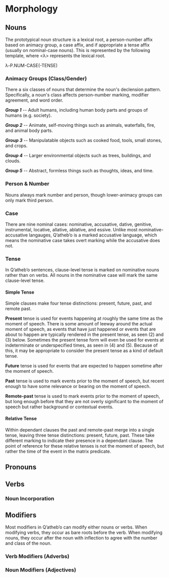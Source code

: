 # Morphology

## Nouns

The prototypical noun structure is a lexical root, a person-number affix based on animacy group, a case affix, and if appropriate a tense affix (usually on nominal-case nouns).  This is represented by the following template, where <λ> represents the lexical root.

<div class="comparison">
<p>λ-<abbr>P.NUM-CASE(-TENSE)</abbr></p>
</div>

### Animacy Groups (Class/Gender)

There a six classes of nouns that determine the noun's declension pattern.  Specifically, a noun's class affects person-number marking, modifier agreement, and word order.

***Group 1*** -- Adult humans, including human body parts and groups of humans (e.g. society).

***Group 2*** -- Animate, self-moving things such as animals, waterfalls, fire, and animal body parts.

***Group 3*** -- Manipulatable objects such as cooked food, tools, small stones, and crops.

***Group 4*** -- Larger environmental objects such as trees, buildings, and clouds.

***Group 5*** -- Abstract, formless things such as thoughts, ideas, and time.

### Person & Number

Nouns always mark number and person, though lower-animacy groups can only mark third person.

### Case

There are nine nominal cases: nominative, accusative, dative, genitive, instrumental, locative, allative, ablative, and essive.  Unlike most nominative-accusative langauges, Qʼathebʼo is a marked accusative language, which means the nominative case takes overt marking while the accusative does not.

### Tense

In Qʼathebʼo sentences, clause-level tense is marked on nominative nouns rather than on verbs.  All nouns in the nominative case will mark the same clause-level tense.

#### Simple Tense

Simple clauses make four tense distinctions: present, future, past, and remote past.

**Present** tense is used for events happening at roughly the same time as the moment of speech.  There is some amount of leeway around the actual moment of speech, as events that have just happened or events that are about to happen are typically rendered in the present tense, as seen (2) and (3) below.  Sometimes the present tense form will even be used for events at indeterminate or underspecified times, as seen in (4) and (5).  Because of this, it may be appropriate to consider the present tense as a kind of default tense.

**Future** tense is used for events that are expected to happen sometime after the moment of speech.

**Past** tense is used to mark events prior to the moment of speech, but recent enough to have some relevance or bearing on the moment of speech.

**Remote-past** tense is used to mark events prior to the moment of speech, but long enough before that they are not overly significant to the moment of speech but rather background or contextual events.

#### Relative Tense

Within dependant clauses the past and remote-past merge into a single tense, leaving three tense distinctions: present, future, past.  These take different marking to indicate their presence in a dependant clause.  The point of reference for these relative tenses is not the moment of speech, but rather the time of the event in the matrix predicate.

## Pronouns

## Verbs

### Noun Incorporation

## Modifiers

Most modifiers in Qʼathebʼo can modify either nouns or verbs.  When modifying verbs, they occur as bare roots before the verb.  When modifying nouns, they occur after the noun with inflection to agree with the number and class of the noun.

### Verb Modifiers (Adverbs)

### Noun Modifiers (Adjectives)

